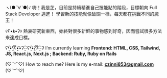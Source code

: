 ヽ(●´∀`●)ﾉ 
嗨！我是芷，目前是持續精進自己技能點的階段，目標朝向 Full Stack Developer 邁進！
學習新的技能就像破關一樣，每天都在挑戰不同的魔王！

୧ʕ•̀ᴥ•́ʔ୨
熱衷研究新東西，始終對很多新鮮的事物感到好奇，因而嘗試很多方法來達成目標。

ʕ•̫͡•ʕ̫͡ʕ•͓͡•ʔ-̫͡-ʕ•̫͡•ʔ̫͡ʔ-̫͡-ʔ
I’m currently learning **Frontend: HTML, CSS, Tailwind, JS, React.js, Next.js ; Backend: Ruby, Ruby on Rails**

(♡˙︶˙♡) How to reach me? Here is my e-mail: **czinni853@gmail.com** (♡˙︶˙♡)

<!---
viiining/viiining is a ✨ special ✨ repository because its `README.md` (this file) appears on your GitHub profile.
You can click the Preview link to take a look at your changes.
--->
